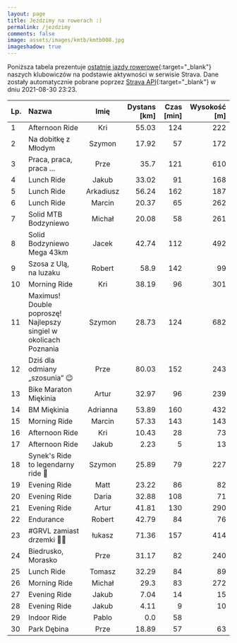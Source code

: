 ```yaml
---
layout: page
title: Jeździmy na rowerach :)
permalink: /jezdzimy
comments: false
image: assets/images/kmtb/kmtb008.jpg
imageshadow: true
---
```


Poniższa tabela prezentuje [ostatnie jazdy rowerowe](https://www.strava.com/clubs/336381){:target="_blank"} naszych klubowiczów na podstawie aktywności w serwisie Strava. Dane zostały automatycznie pobrane poprzez [Strava API](https://developers.strava.com/docs/reference/#api-Clubs-getClubActivitiesById){:target="_blank"} w dniu 2021-08-30 23:23.

Lp. | Nazwa | Imię | Dystans [km] | Czas [min] | Wysokość [m]
:--- | :--- | :---: | ---: | ---: | ---:
1|Afternoon Ride|Kri|55.03|124|222
2|Na dobitkę z Młodym|Szymon|17.92|57|172
3|Praca, praca, praca … |Prze|35.7|121|610
4|Lunch Ride|Jakub|33.02|91|168
5|Lunch Ride|Arkadiusz|56.24|162|187
6|Lunch Ride|Marcin|20.37|65|262
7|Solid MTB Bodzyniewo|Michał|20.08|58|261
8|Solid Bodzyniewo Mega 43km|Jacek|42.74|112|492
9|Szosa z Ulą, na luzaku|Robert|58.9|142|99
10|Morning Ride|Kri|38.19|96|301
11|Maximus! Double poproszę! Najlepszy singiel w okolicach Poznania|Szymon|28.73|124|682
12|Dziś dla odmiany „szosunia” 😉|Prze|80.03|152|243
13|Bike Maraton Miękinia|Artur|32.97|96|239
14|BM Miękinia |Adrianna|53.89|160|432
15|Morning Ride|Marcin|57.33|143|143
16|Afternoon Ride|Kri|10.43|28|73
17|Afternoon Ride|Jakub|2.23|5|13
18|Synek's Ride to legendarny ride 🤣|Szymon|25.89|79|227
19|Evening Ride|Matt|23.22|86|82
20|Evening Ride|Daria|32.88|108|71
21|Evening Ride|Artur|41.81|130|290
22|Endurance|Robert|42.79|84|76
23|#GRVL  zamiast drzemki 🤪🤟|łukasz|71.36|157|414
24|Biedrusko, Morasko |Prze|31.17|82|240
25|Lunch Ride|Tomasz|32.29|84|89
26|Morning Ride|Michał|29.3|83|272
27|Evening Ride|Jakub|7.04|14|15
28|Evening Ride|Jakub|4.11|9|10
29|Indoor Ride|Pablo|0.0|58|
30|Park Dębina |Prze|18.89|57|63
